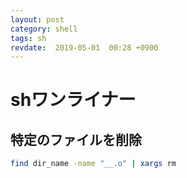 ```yaml
---
layout: post
category: shell 
tags: sh
revdate:  2019-05-01  00:28 +0900
---
```


# shワンライナー


## 特定のファイルを削除


```sh
find dir_name -name "__.o" | xargs rm 

```
